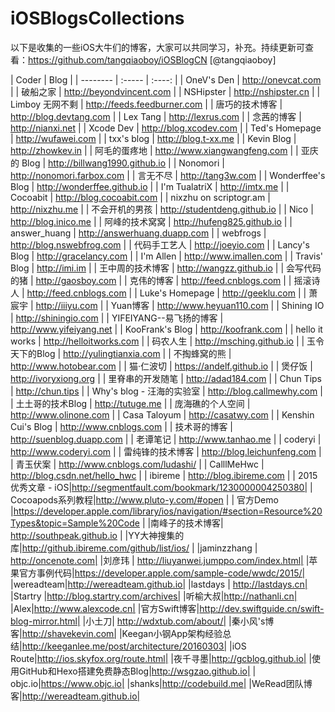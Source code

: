 # iOSBlogsCollections

以下是收集的一些iOS大牛们的博客，大家可以共同学习，补充。持续更新可查看：https://github.com/tangqiaoboy/iOSBlogCN  [@tangqiaoboy]

|	Coder	|	Blog	|
| --------  | :-----  | :----:  |
|	OneV's Den	|	http://onevcat.com	|
|	破船之家	|	http://beyondvincent.com	|
|	NSHipster	|	http://nshipster.cn	|
|	Limboy 无网不剩	|	http://feeds.feedburner.com	|
|	唐巧的技术博客	|	http://blog.devtang.com	|
|	Lex Tang	|	http://lexrus.com	|
|	念茜的博客	|	http://nianxi.net	|
|	Xcode Dev	|	http://blog.xcodev.com	|
|	Ted's Homepage	|	http://wufawei.com	|
|	txx's blog	|	http://blog.t-xx.me	|
|	Kevin Blog	|	http://zhowkev.in	|
|	阿毛的蛋疼地	|	http://www.xiangwangfeng.com	|
|	亚庆的 Blog	|	http://billwang1990.github.io	|
|	Nonomori	|	http://nonomori.farbox.com	|
|	言无不尽	|	http://tang3w.com	|
|	Wonderffee's Blog	|	http://wonderffee.github.io	|
|	I'm TualatriX	|	http://imtx.me	|
|	Cocoabit	|	http://blog.cocoabit.com	|
|	nixzhu on scriptogr.am	|	http://nixzhu.me	|
|	不会开机的男孩	|	http://studentdeng.github.io	|
|	Nico	|	http://blog.inico.me	|
|	阿峰的技术窝窝	|	http://hufeng825.github.io	|
|	answer_huang	|	http://answerhuang.duapp.com	|
|	webfrogs	|	http://blog.nswebfrog.com	|
|	代码手工艺人	|	http://joeyio.com	|
|	Lancy's Blog	|	http://gracelancy.com	|
|	I'm Allen	|	http://www.imallen.com	|
|	Travis' Blog	|	http://imi.im	|
|	王中周的技术博客	|	http://wangzz.github.io	|
|	会写代码的猪	|	http://gaosboy.com	|
|	克伟的博客	|	http://feed.cnblogs.com	|
|	摇滚诗人	|	http://feed.cnblogs.com	|
|	Luke's Homepage	|	http://geeklu.com	|
|	萧宸宇	|	http://iiiyu.com	|
|	Yuan博客	|	http://www.heyuan110.com	|
|	Shining IO	|	http://shiningio.com	|
|	YIFEIYANG--易飞扬的博客	|	http://www.yifeiyang.net	|
|	KooFrank's Blog	|	http://koofrank.com	|
|	hello it works	|	http://helloitworks.com	|
|	码农人生	|	http://msching.github.io	|
|	玉令天下的Blog	|	http://yulingtianxia.com	|
|	不掏蜂窝的熊	|	http://www.hotobear.com	|
|	猫·仁波切	|	https://andelf.github.io	|
|	煲仔饭	|	http://ivoryxiong.org	|
|	里脊串的开发随笔	|	http://adad184.com	|
|	Chun Tips	|	http://chun.tips	|
|	Why's blog - 汪海的实验室	|	http://blog.callmewhy.com	|
|	土土哥的技术Blog	|	http://tutuge.me	|
|	庞海礁的个人空间	|	http://www.olinone.com	|
|	Casa Taloyum	|	http://casatwy.com	|
|	Kenshin Cui's Blog	|	http://www.cnblogs.com	|
|	技术哥的博客	|	http://suenblog.duapp.com	|
|	老谭笔记	|	http://www.tanhao.me	|
|	coderyi	|	http://www.coderyi.com	|
|	雷纯锋的技术博客	|	http://blog.leichunfeng.com	  |
|    青玉伏案           | http://www.cnblogs.com/ludashi/ |
|    CalllMeHwc         | http://blog.csdn.net/hello_hwc |
|    ibireme    |       http://blog.ibireme.com     |
|    2015 优秀文章 - iOS|http://segmentfault.com/bookmark/1230000004250380|
| Cocoapods系列教程|http://www.pluto-y.com/#open |
| 官方Demo |https://developer.apple.com/library/ios/navigation/#section=Resource%20Types&topic=Sample%20Code |
|南峰子的技术博客| http://southpeak.github.io |
|YY大神搜集的库|http://github.ibireme.com/github/list/ios/ |
|jaminzzhang     |    http://oncenote.com|
|刘彦玮     |     http://liuyanwei.jumppo.com/index.html|
|苹果官方事例代码|https://developer.apple.com/sample-code/wwdc/2015/|
|wereadteam|http://wereadteam.github.io|
|lastdays    |   http://lastdays.cn|
|Startry  |http://blog.startry.com/archives|
|听榆大叔|http://nathanli.cn|
|Alex|http://www.alexcode.cn|
|官方Swift博客|http://dev.swiftguide.cn/swift-blog-mirror.html|
|小土刀| http://wdxtub.com/about/|
|秦小风's博客|http://shavekevin.com|
|Keegan小钢App架构经验总结|http://keeganlee.me/post/architecture/20160303|
|iOS Route|http://ios.skyfox.org/route.html|
|夜千寻墨|http://gcblog.github.io|
|使用GitHub和Hexo搭建免费静态Blog|http://wsgzao.github.io|
| objc.io|https://www.objc.io|
|shanks|http://codebuild.me|
|WeRead团队博客|http://wereadteam.github.io|
